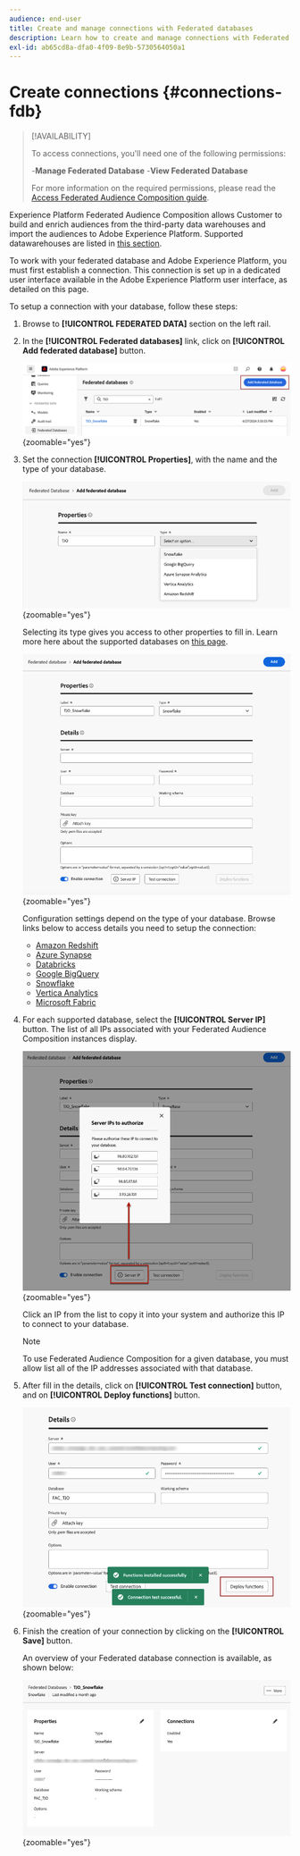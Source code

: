 ```yaml
---
audience: end-user
title: Create and manage connections with Federated databases
description: Learn how to create and manage connections with Federated databases
exl-id: ab65cd8a-dfa0-4f09-8e9b-5730564050a1
---
```

# Create connections {#connections-fdb}

>[!AVAILABILITY]
>
>To access connections, you'll need one of the following permissions:
>
>-**Manage Federated Database**
>-**View Federated Database**
>
>For more information on the required permissions, please read the [Access Federated Audience Composition guide](/help/start/feature-access.md).

Experience Platform Federated Audience Composition allows Customer to build and enrich audiences from the third-party data warehouses and import the audiences to Adobe Experience Platform. Supported datawarehouses are listed in [this section](../start/access-prerequisites.md#supported-systems).

To work with your federated database and Adobe Experience Platform, you must first establish a connection. This connection is set up in a dedicated user interface available in the Adobe Experience Platform user interface, as detailed on this page.

To setup a connection with your database, follow these steps:

1. Browse to **[!UICONTROL FEDERATED DATA]** section on the left rail.

1. In the **[!UICONTROL Federated databases]** link, click on **[!UICONTROL Add federated database]** button.

    ![](assets/connections_list.png){zoomable="yes"}

1. Set the connection **[!UICONTROL Properties]**, with the name and the type of your database. 

    ![](assets/connections_name.png){zoomable="yes"}

    Selecting its type gives you access to other properties to fill in. Learn more here about the supported databases on [this page](federated-db.md).

    ![](assets/connections_details.png){zoomable="yes"}

    Configuration settings depend on the type of your database. Browse links below to access details you need to setup the connection: 

    * [Amazon Redshift](federated-db.md#amazon-redshift)
    * [Azure Synapse](federated-db.md#azure-synapse-redshift)
    * [Databricks](federated-db.md#databricks)
    * [Google BigQuery](federated-db.md#google-bigquery)
    * [Snowflake](federated-db.md#snowflake)
    * [Vertica Analytics](federated-db.md#vertica-analytics)
    * [Microsoft Fabric](federated-db.md#microsoft-fabric)

1. For each supported database, select the **[!UICONTROL Server IP]** button. The list of all IPs associated with your Federated Audience Composition instances display.

    ![](assets/connections_server_IPs.png){zoomable="yes"}

    Click an IP from the list to copy it into your system and authorize this IP to connect to your database.

    >[!NOTE]
    >
    >To use Federated Audience Composition for a given database, you must allow list all of the IP addresses associated with that database.

1. After fill in the details, click on **[!UICONTROL Test connection]** button, and on **[!UICONTROL Deploy functions]** button.

    ![](assets/connections_testdeploy.png){zoomable="yes"}

1. Finish the creation of your connection by clicking on the **[!UICONTROL Save]** button.

    An overview of your Federated database connection is available, as shown below: 

    ![](assets/connections_overview.png){zoomable="yes"}
